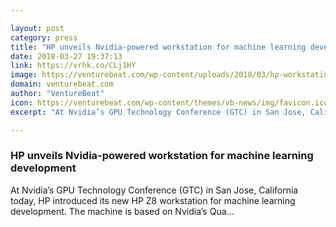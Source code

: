 ```yaml
---

layout: post
category: press
title: "HP unveils Nvidia-powered workstation for machine learning development"
date: 2018-03-27 19:37:13
link: https://vrhk.co/CLj1HY
image: https://venturebeat.com/wp-content/uploads/2018/03/hp-workstation.jpg?fit=1200%2C685&strip=all
domain: venturebeat.com
author: "VentureBeat"
icon: https://venturebeat.com/wp-content/themes/vb-news/img/favicon.ico
excerpt: "At Nvidia’s GPU Technology Conference (GTC) in San Jose, California today, HP introduced its new HP Z8 workstation for machine learning development. The machine is based on Nvidia’s Qua…"

---
```


### HP unveils Nvidia-powered workstation for machine learning development

At Nvidia’s GPU Technology Conference (GTC) in San Jose, California today, HP introduced its new HP Z8 workstation for machine learning development. The machine is based on Nvidia’s Qua…